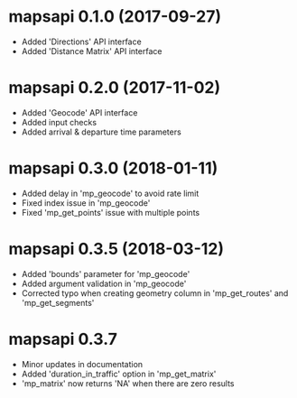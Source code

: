 # mapsapi 0.1.0 (2017-09-27)

* Added 'Directions' API interface
* Added 'Distance Matrix' API interface

# mapsapi 0.2.0 (2017-11-02)

* Added 'Geocode' API interface
* Added input checks
* Added arrival & departure time parameters

# mapsapi 0.3.0 (2018-01-11)

* Added delay in 'mp_geocode' to avoid rate limit
* Fixed index issue in 'mp_geocode'
* Fixed 'mp_get_points' issue with multiple points

# mapsapi 0.3.5 (2018-03-12)

* Added 'bounds' parameter for 'mp_geocode'
* Added argument validation in 'mp_geocode'
* Corrected typo when creating geometry column in 'mp_get_routes' and 'mp_get_segments'

# mapsapi 0.3.7

* Minor updates in documentation
* Added 'duration_in_traffic' option in 'mp_get_matrix'
* 'mp_matrix' now returns 'NA' when there are zero results

